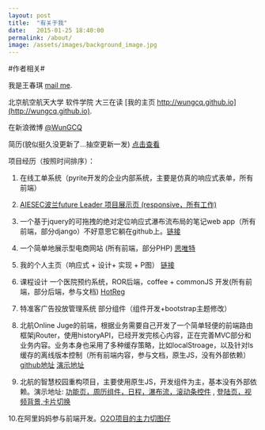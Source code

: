 ```yaml
---
layout: post
title:  "有关于我"
date:   2015-01-25 18:40:00
permalink: /about/
image: /assets/images/background_image.jpg
---
```


#作者相关#

我是王春琪
[mail me](mailto:wangchunqibuaa@gmail.com).

北京航空航天大学 软件学院 大三在读
[我的主页 http://wungcq.github.io](http://wungcq.github.io).

在新浪微博
 [@WunGCQ](http://weibo.com/wangchunqi)
 
 简历(貌似挺久没更新了...抽空更新一发)
  [点击查看](http://wungcq.github.io/img/wangchunqi-web-frontend.pdf)
 
项目经历（按照时间排序）：
  1. 在线工单系统（pyrite开发的企业内部系统，主要是仿真的响应式表单，所有前端）
  
  2. <a href="http://aiesec.pl/futureleaders/" target="_blank"> AIESEC波兰future Leader 项目展示页 (responsive，所有工作) </a>
  
  3. 一个基于jquery的可拖拽的绝对定位响应式瀑布流布局的笔记web app（所有前端，部分django）不好意思它躺在github上。[链接](https://github.com/songziming/hippocampus/)
  
  4. 一个简单地展示型电商网站 (所有前端，部分PHP) [思唯特](http://www.swdown.com/)
  
  5. 我的个人主页（响应式 + 设计+ 实现 + P图） [链接](http://wungcq.github.io/)
  
  6. 课程设计 一个医院预约系统，ROR后端，coffee + commonJS 开发(所有前端，部分后端，参与文档)  [HotReg](https://github.com/wanzysky/HotReg/)

  7. 特准客广告投放管理系统 部分组件（组件开发+bootstrap主题修改）

  8. 北航Online Juge的前端，根据业务需要自己开发了一个简单轻便的前端路由框架jRouter，使用historyAPI，已经开发完核心内容，正在完善MVC部分和业务内容。业务本身也采用了多种缓存策略，比如localStroage，以及针对ls缓存的离线版本控制（所有前端内容，参与文档，原生JS，没有外部依赖）[github地址](https://github.com/WunGCQ/OJ-frontend/)  [演示地址](http://wungcq.github.io/public/templates/index.html)
  
  9. 北航的智慧校园重构项目，主要使用原生JS，开发组件为主，基本没有外部依赖。演示地址: [功能页，周历组件，日程，瀑布流，滚动条控件](http://wungcq.github.io/static/templates/index.html)  ,  [登陆页，视频背景,卡片切换](http://wungcq.github.io/static/templates/login.html)
  
  10.在阿里妈妈参与前端开发。[O2O项目的主力切图仔](http://wifi.cnzz.com)  


